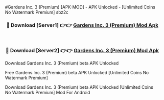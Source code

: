 #Gardens Inc. 3 (Premium) [APK-MOD] - APK Unlocked - [Unlimited Coins No Watermark Premium] sbz2c



<div align="center">

<h3>🔴 Download [Server1] 👉👉 <a href="https://momento.my/?title=Gardens_Inc._3_(Premium)">Gardens Inc. 3 (Premium) Mod Apk</a></h3><br>

<h3>🔴 Download [Server2] 👉👉 <a href="https://momento.my/?title=Gardens_Inc._3_(Premium)">Gardens Inc. 3 (Premium) Mod Apk</a></h3>
</div>



Download Gardens Inc. 3 (Premium) beta APK Unlocked

Free Gardens Inc. 3 (Premium) beta APK Unlocked [Unlimited Coins No Watermark Premium]

Download Gardens Inc. 3 (Premium) beta APK Unlocked [Unlimited Coins No Watermark Premium] Mod For Android
